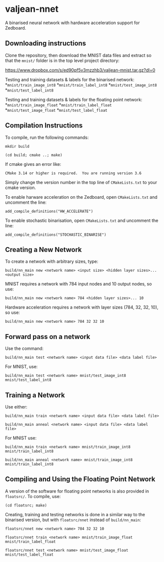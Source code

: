 # valjean-nnet
A binarised neural network with hardware acceleration support for Zedboard.

## Downloading instructions

Clone the repository, then download the MNIST data files and extract so that the `mnist/` folder is in the top level project directory:

https://www.dropbox.com/s/ed90pf5v3mzzhb3/valjean-mnist.tar.gz?dl=0

Testing and training datasets & labels for the binarised network:
*`mnist/train_image_int8`
*`mnist/train_label_int8`
*`mnist/test_image_int8`
*`mnist/test_label_int8`

Testing and training datasets & labels for the floating point network:
*`mnist/train_image_float`
*`mnist/train_label_float`
*`mnist/test_image_float`
*`mnist/test_label_float`

## Compilation Instructions

To compile, run the following commands:

`mkdir build`

`(cd build; cmake ..; make)`

If cmake gives an error like:

`CMake 3.14 or higher is required.  You are running version 3.6`

Simply change the version number in the top line of `CMakeLists.txt` to your cmake version.

To enable harware acceleration on the Zedboard, open `CMakeLists.txt` and uncomment the line:

`add_compile_definitions("HW_ACCELERATE")`

To enable stochastic binarisation, open `CMakeLists.txt` and uncomment the line:

`add_compile_definitions("STOCHASTIC_BINARISE")`

## Creating a New Network

To create a network with arbitrary sizes, type:

`build/nn_main new <network name> <input size> <hidden layer sizes>... <output size>`

MNIST requires a network with 784 input nodes and 10 output nodes, so use:

`build/nn_main new <network name> 784 <hidden layer sizes>... 10`

Hardware acceleration requires a network with layer sizes (784, 32, 32, 10), so use:

`build/nn_main new <network name> 784 32 32 10`

## Forward pass on a network

Use the command:

`build/nn_main test <network name> <input data file> <data label file>`

For MNIST, use:

`build/nn_main test <network name> mnist/test_image_int8 mnist/test_label_int8`

## Training a Network

Use either:

`build/nn_main train <network name> <input data file> <data label file>`

`build/nn_main anneal <network name> <input data file> <data label file>`

For MNIST use:

`build/nn_main train <network name> mnist/train_image_int8 mnist/train_label_int8`

`build/nn_main anneal <network name> mnist/train_image_int8 mnist/train_label_int8`


## Compiling and Using the Floating Point Network

A version of the software for floating point networks is also provided in `floatsrc/`.
To compile, use:

`(cd floatsrc; make)`

Creating, training and testing networks is done in a similar way to the binarised version,
but with `floatsrc/nnet` instead of `build/nn_main`:

`floatsrc/nnet new <network name> 784 32 32 10`

`floatsrc/nnet train <network name> mnist/train_image_float mnist/train_label_float`

`floatsrc/nnet test <network name> mnist/test_image_float mnist/test_label_float`
